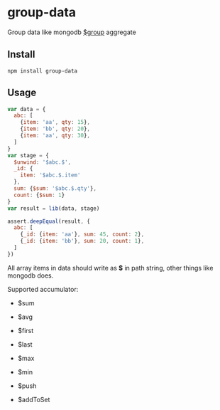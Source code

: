 # group-data
Group data like mongodb [$group][group] aggregate

[group]: https://docs.mongodb.com/manual/reference/operator/aggregation/group/#pipe._S_group

## Install

```
npm install group-data
```

## Usage

```javascript
var data = {
  abc: [
    {item: 'aa', qty: 15},
    {item: 'bb', qty: 20},
    {item: 'aa', qty: 30},
  ]
}
var stage = {
  $unwind: '$abc.$',
  _id: {
    item: '$abc.$.item'
  },
  sum: {$sum: '$abc.$.qty'},
  count: {$sum: 1}
}
var result = lib(data, stage)

assert.deepEqual(result, {
  abc: [
    {_id: {item: 'aa'}, sum: 45, count: 2},
    {_id: {item: 'bb'}, sum: 20, count: 1},
  ]
})
```

All array items in data should write as **$** in path string, other things like mongodb does.

Supported accumulator:

- $sum

- $avg

- $first

- $last

- $max

- $min

- $push

- $addToSet

